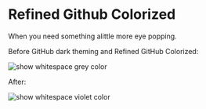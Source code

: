 # Refined Github Colorized

When you need something alittle more eye popping.

Before GitHub dark theming and Refined GitHub Colorized:

![show whitespace grey color](https://user-images.githubusercontent.com/1402241/61187598-f9118380-a6a5-11e9-985a-990a7f798805.png)

After:

![show whitespace violet color](https://user-images.githubusercontent.com/1661688/176894058-37236460-559b-4b8d-9829-0fecc7a8d711.png)
